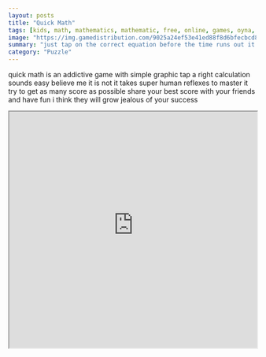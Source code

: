 ```yaml
---
layout: posts
title: "Quick Math"
tags: [kids, math, mathematics, mathematic, free, online, games, oyna, game, free, games, play, play, games]
image: "https://img.gamedistribution.com/9025a24ef53e41ed88f8d6bfecbcd846-512x384.jpeg"
summary: "just tap on the correct equation before the time runs out it s simple or is it  free online games oyna game free games play play games"
category: "Puzzle"
---
```


quick math is an addictive game with simple graphic tap a right calculation sounds easy believe me it is not it takes super human reflexes to master it try to get as many score as possible share your best score with your friends and have fun i think they will grow jealous of your success

<iframe width="100%" height="480px;" src="https://html5.gamedistribution.com/9025a24ef53e41ed88f8d6bfecbcd846/"></iframe>